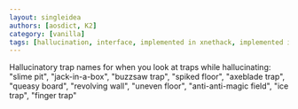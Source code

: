 ```yaml
---
layout: singleidea
authors: [aosdict, K2]
category: [vanilla]
tags: [hallucination, interface, implemented in xnethack, implemented in vanilla]
---
```

Hallucinatory trap names for when you look at traps while hallucinating: "slime pit", "jack-in-a-box", "buzzsaw trap", "spiked floor", "axeblade trap", "queasy board", "revolving wall", "uneven floor", "anti-anti-magic field", "ice trap", "finger trap"
